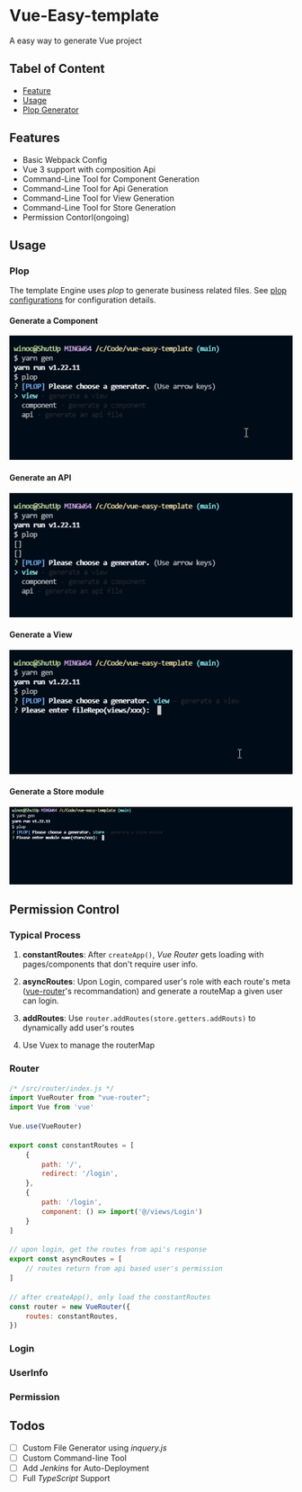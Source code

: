 # Vue-Easy-template
A easy way to generate Vue project

## Tabel of Content
- [Feature](#Features)
- [Usage](#Usage)
- [Plop Generator](#Plop)

## Features 
- Basic Webpack Config
- Vue 3 support with composition Api
- Command-Line Tool for Component Generation
- Command-Line Tool for Api Generation
- Command-Line Tool for View Generation
- Command-Line Tool for Store Generation
- Permission Contorl(ongoing)
<!-- - Command-Line Tool for Router Generation  -->

## Usage 

### Plop 
The template Engine uses *plop* to generate business related files.
See [plop configurations](https://github.com/winoooops/vue-easy-template/tree/main/settings/plop) for configuration details.

#### Generate a **Component** 
![Image Text](https://github.com/winoooops/vue-easy-template/blob/main/instructions/assets/component.gif)
#### Generate an **API**
![Image Text](https://github.com/winoooops/vue-easy-template/blob/main/instructions/assets/api.gif)
#### Generate a **View**
![Image Text](https://github.com/winoooops/vue-easy-template/blob/main/instructions/assets/view.gif)
#### Generate a **Store module**
![Image Text](https://github.com/winoooops/vue-easy-template/blob/main/instructions/assets/store.gif)


## Permission Control
### Typical Process

1. **constantRoutes**: After `createApp()`, *Vue Router* gets loading with pages/components that don't require user info.

2. **asyncRoutes**: Upon Login, compared user's role with each route's meta ([vue-router](https://router.vuejs.org/guide/advanced/meta.html)'s recommandation) and generate a routeMap a given user can login.

3. **addRoutes**: Use `router.addRoutes(store.getters.addRouts)` to dynamically add user's routes

4. Use Vuex to manage the routerMap 

### Router
```javascript
/* /src/router/index.js */
import VueRouter from "vue-router";
import Vue from 'vue'

Vue.use(VueRouter)

export const constantRoutes = [
    {
        path: '/',
        redirect: '/login',
    },
    {
        path: '/login',
        component: () => import('@/views/Login')
    }
]

// upon login, get the routes from api's response
export const asyncRoutes = [
    // routes return from api based user's permission 
]

// after createApp(), only load the constantRoutes
const router = new VueRouter({
    routes: constantRoutes,
})
```


### Login 

### UserInfo

### Permission


## Todos
- [ ] Custom File Generator using *inquery.js*
- [ ] Custom Command-line Tool 
- [ ] Add *Jenkins* for Auto-Deployment
- [ ] Full *TypeScript* Support
